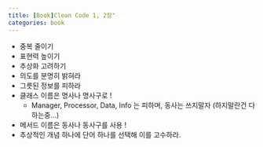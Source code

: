 ```yaml
--- 
title: [Book]Clean Code 1, 2장"
categories: book
---
```


- 중복 줄이기
- 표현력 높이기
- 추상화 고려하기
- 의도를 분명히 밝혀라
- 그릇된 정보를 피하라
- 클래스 이름은 명사나 명사구로 !
    - Manager, Processor, Data, Info 는 피하며, 동사는 쓰지말자 (하지말란건 다하는중...)
- 메서드 이름은 동사나 동사구를 사용 !
- 추상적인 개념 하나에 단어 하나를 선택해 이를 고수하라.
